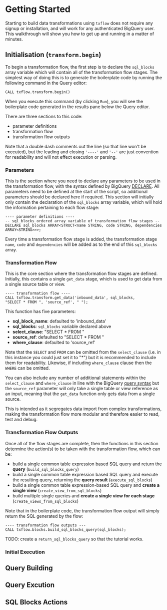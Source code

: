 # Getting Started
Starting to build data transformations using `txflow` does not require any signup or installation, and will work for any authenticated BigQuery user.  This walkthrough will show you how to get up and running in a matter of minutes.  

## Initialisation (`transform.begin`)
To begin a transformation flow, the first step is to declare the `sql_blocks` array variable which will contain all of the transformation flow stages.  The simplest way of doing this is to generate the boilerplate code by running the following command in the Query editor:
```
CALL txflow.transform.begin()
```
When you execute this command (by clicking `Run`), you will see the boilerplate code generated in the results pane below the Query editor.

There are three sections to this code:
- parameter definitions
- transformation flow
- transformation flow outputs

Note that a double dash comments out the line (so that line won't be executed), but the leading and closing `'----'` and `'--'` are just convention for readability and will not effect execution or parsing.

### Parameters
This is the section where you need to declare any parameters to be used in the transformation flow, with the syntax defined by BigQuery [DECLARE](https://cloud.google.com/bigquery/docs/reference/standard-sql/scripting#declare).  All parameters need to be defined at the start of the script, so additional parameters should be declared here if required.  This section will initially only contain the declaration of the `sql_blocks` array variable, which will hold the information pertaining to each flow stage:
```
---- parameter definitions ---- 
-- sql_blocks ordered array variable of transformation flow stages --
DECLARE sql_blocks ARRAY<STRUCT<name STRING, code STRING, dependencies ARRAY<STRING>>>;
```
Every time a transformation flow stage is added, the transformation stage `name`, `code` and `dependencies` will be added as to the end of this `sql_blocks` array.

### Transformation Flow
This is the core section where the transformation flow stages are defined. Initially, this contains a single `get_data` stage, which is used to get data from a single source table or view.
```
---- transformation flow ----
CALL txflow.transform.get_data('inbound_data', sql_blocks, 
"SELECT * FROM ", 'source_ref', " ");
```

This function has five parameters:
- **sql_block_name**: defaulted to 'inbound_data'
- **sql_blocks**: `sql_blocks` variable declared above
- **select_clause**: "SELECT * FROM "
- **source_ref**: defaulted to "SELECT * FROM "
- **where_clause**: defaulted to 'source_ref'

Note that the `SELECT` and `FROM` can be omitted from the `select_clause` (i.e. in this instance you could just set it to "*") but it is recommended to include them for readability.  Likewise, if including `where_clause` clause then the `WHERE` can be omitted.

You can also include any number of additional statements within the `select_clause` and `where_clause` in line with the BigQuery [query syntax](https://cloud.google.com/bigquery/docs/reference/standard-sql/query-syntax) but the `source_ref` parameter will only take a single table or view reference as an input, meaning that the `get_data` function only gets data from a single source.  

This is intended as it segregates data import from complex transformations, making the transformation flow more modular and therefore easier to read, test and debug. 

### Transformation Flow Outputs
Once all of the flow stages are complete, then the functions in this section determine the action(s) to be taken with the transformation flow, which can be:
- build a single common table expression based SQL query and return the **query** (`build_sql_blocks_query`)
- build a single common table expression based SQL query and execute the resulting query, returning the **query result** (`execute_sql_blocks`)
- build a single common table expression-based SQL query and **create a single view** (`create_view_from_sql_blocks`)
- build multiple single queries and **create a single view for each stage** (`create_views_from_sql_blocks`)

Note that in the boilerplate code, the transformation flow output will simply return the SQL generated by the flow:
```
---- transformation flow outputs ---
CALL txflow.blocks.build_sql_blocks_query(sql_blocks);
```
TODO: create a `return_sql_blocks_query` so that the tutorial works.
### Initial Execution


## Query Building


## Query Excution


## SQL Blocks Actions